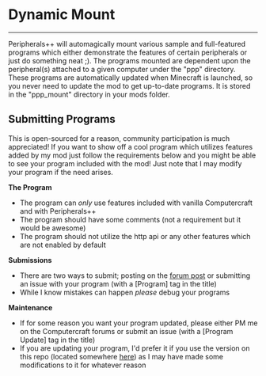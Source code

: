 # Dynamic Mount

---

Peripherals++ will automagically mount various sample and full-featured programs which either demonstrate the features of certain peripherals or just do something neat ;). The programs mounted are dependent upon the peripheral(s) attached to a given computer under the "ppp" directory. These programs are automatically updated when Minecraft is launched, so you never need to update the mod to get up-to-date programs. It is stored in the "ppp_mount" directory in your mods folder.

## Submitting Programs
This is open-sourced for a reason, community participation is much appreciated! If you want to show off a cool program which utilizes features added by my mod just follow the requirements below and you might be able to see your program included with the mod! Just note that I may modify your program if the need arises.

**The Program**
* The program can _only_ use features included with vanilla Computercraft and with Peripherals++
* The program should have some comments (not a requirement but it would be awesome)
* The program should not utilize the http api or any other features which are not enabled by default

**Submissions**
* There are two ways to submit; posting on the [forum post](http://www.computercraft.info/forums2/index.php?/topic/20903-) or submitting an issue with your program (with a [Program] tag in the title)
* While I know mistakes can happen _please_ debug your programs

**Maintenance**
* If for some reason you want your program updated, please either PM me on the Computercraft forums or submit an issue (with a [Program Update] tag in the title)
* If you are updating your program, I'd prefer it if you use the version on this repo (located somewhere [here](https://github.com/austinv11/PeripheralsPlusPlus/tree/master/lua)) as I may have made some modifications to it for whatever reason